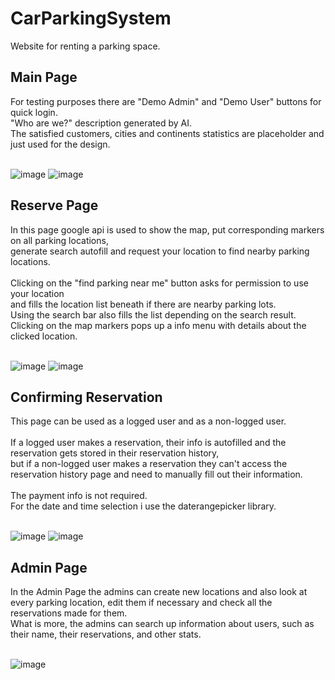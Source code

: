 # CarParkingSystem
Website for renting a parking space.

<h2>Main Page</h2>
For testing purposes there are "Demo Admin" and "Demo User" buttons for quick login.<br>
"Who are we?" description generated by AI.<br>
The satisfied customers, cities and continents statistics are placeholder and just used for the design.<br>
<br>

![image](https://github.com/VolenKovachev312/CarParkingSystem/assets/117029606/2d533860-92f2-4a46-bc90-5ba554a11f75)
![image](https://github.com/VolenKovachev312/CarParkingSystem/assets/117029606/95fa1ddb-ada5-4950-9d11-98c884d38b82)

<h2>Reserve Page</h2>
In this page google api is used to show the map, put corresponding markers on all parking locations,<br>
generate search autofill and request your location to find nearby parking locations.<br><br>
Clicking on the "find parking near me" button asks for permission to use your location<br>
and fills the location list beneath if there are nearby parking lots.<br>
Using the search bar also fills the list depending on the search result.<br>
Clicking on the map markers pops up a info menu with details about the clicked location.<br>
<br>

![image](https://github.com/VolenKovachev312/CarParkingSystem/assets/117029606/64e7953e-f562-45d7-823e-44e7dba597b6)
![image](https://github.com/VolenKovachev312/CarParkingSystem/assets/117029606/cdd3c96f-75d3-4b7a-ac1b-0dd25988588b)

<h2>Confirming Reservation</h2>
This page can be used as a logged user and as a non-logged user.<br><br>
If a logged user makes a reservation, their info is autofilled and the reservation gets stored in their reservation history,<br>
but if a non-logged user makes a reservation they can't access the reservation history page and need to manually fill out their information.<br><br>
The payment info is not required.<br>
For the date and time selection i use the daterangepicker library.<br>
<br>

![image](https://github.com/VolenKovachev312/CarParkingSystem/assets/117029606/cf665b66-4cb7-4d35-8e60-cbd361fb3d03)
![image](https://github.com/VolenKovachev312/CarParkingSystem/assets/117029606/505aa559-c308-4a88-bec2-c723a39cc7e8)

<h2>Admin Page</h2>
In the Admin Page the admins can create new locations and also look at every parking location, edit them if necessary and check all the reservations made for them.<br>
What is more, the admins can search up information about users, such as their name, their reservations, and other stats.<br>
<br>

![image](https://github.com/VolenKovachev312/CarParkingSystem/assets/117029606/2d65f2bb-80b8-4266-9292-e31120adacc8)
